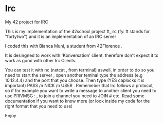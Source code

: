 # Irc
My 42 project for IRC


This is my implementation of the 42school project ft_irc (fyi ft stands for "fortytwo") and it is an implementation of an IRC server

I coded this with Bianca Muni, a student from 42Florence .

It is desingned to work with 'Konversation' client, therefore don't expect it to work as good with other Irc Clients.

You can test it with nc (netcat , from terminal) aswell, in order to do so you need to start the server , open another teminal type the address (e.g 10.12.4.4) and the port that you choose. 
Then type (YES caplocks it is important) PASS <yourpw> /n NICK <yournick> /n USER <youruser>.
Rememeber that Irc follows a protocol, so if for example you want to write a message to another client you need to use PRIVMSG : , to join a channel you need to JOIN #<channel> etc. 
Read some documentation if you want to know more (or look inside my code for the right format that you need to use)

Enjoy

